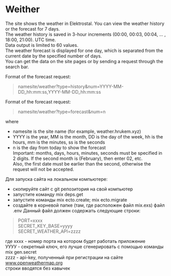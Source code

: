 # Weither

The site shows the weather in Elektrostal. You can view the weather history or the forecast for 7 days.  
The weather history is saved in 3-hour increments (00:00, 00:03, 00:04, ... , 18:00, 21:00). UTC time.  
Data output is limited to 60 values.  
The weather forecast is displayed for one day, which is separated from the current date by the specified number of days.  
You can get the data on the site pages or by sending a request through the search bar.  

Format of the forecast request:  
 >namesite/weather?type=history&num=YYYY-MM-DD_hh:mm:ss,YYYY-MM-DD_hh:mm:ss  

Format of the forecast request:  
 >namesite/weather?type=forecast&num=n  

where  
- namesite is the site name (for example, weather.hrukem.xyz)  
- YYYY is the year, MM is the month, DD is the day of the week, hh is the hours, mm is the minutes, ss is the seconds  
- n is the day from today to show the forecast  
Important: months, days, hours, minutes, seconds must be specified in 2 digits. If the second month is (February),
then enter 02, etc.  
Also, the first date must be earlier than the second, otherwise the request will not be accepted.

Для запуска сайта на локальном компьютере:  
- скопируйте сайт с git репозитория на свой компьютер
- запустите команду mix deps.get
- запустите команды mix ecto.create; mix ecto.migrate
- создайте в корневой папке (там, где расположен файл mix.exs) файл .env
Данный файл должен содержать следующие строки:
>PORT=xxxx  
>SECRET_KEY_BASE=yyyy  
>SECRET_WEATHER_API=zzzz  

где хххх - номер порта на котором будет работать приложение  
УУУУ - секретный ключ, его лучше сгенерировать с помощью команды mix gen.secret  
zzzz - api-key, полученный при регистрации на сайте www.openweathermap.org  
строки вводятся без кавычек 
